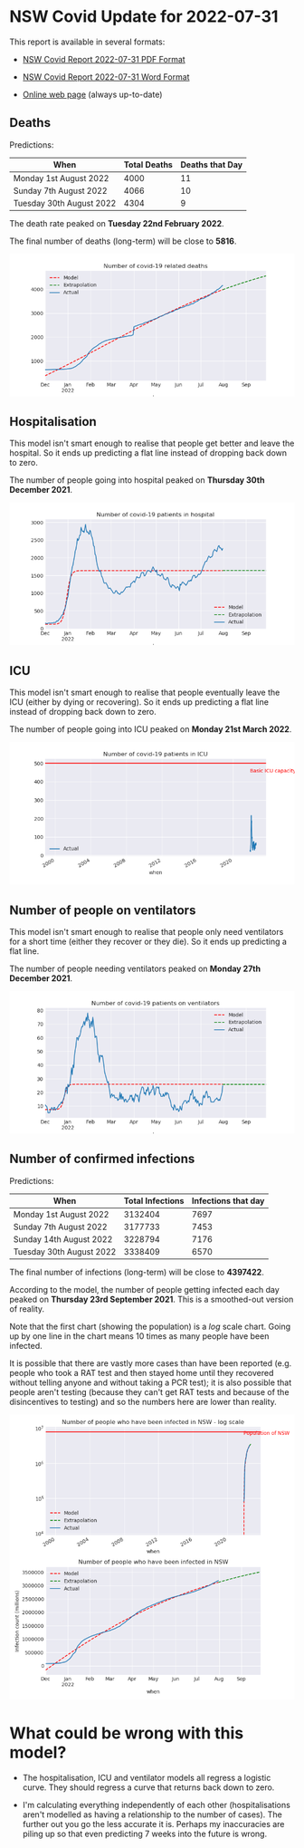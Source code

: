 # NSW Covid Update for 2022-07-31

This report is available in several formats:

- [NSW Covid Report 2022-07-31 PDF Format](https://github.com/solresol/yet-another-pandemic-prediction/raw/main/output/2022-07-31/nsw-covid-report-2022-07-31.pdf)

- [NSW Covid Report 2022-07-31 Word Format](https://github.com/solresol/yet-another-pandemic-prediction/raw/main/output/2022-07-31/nsw-covid-report-2022-07-31.docx)

- [Online web page](https://github.com/solresol/yet-another-pandemic-prediction/tree/main/output/README.md) (always up-to-date)

## Deaths

Predictions:

| When | Total Deaths | Deaths that Day |
| ---- | ------------ | --------------- |
| Monday 1st August 2022 | 4000 | 11 |
| Sunday 7th August 2022 | 4066 | 10 |
| Tuesday 30th August 2022 | 4304 | 9 |

The death rate peaked on **Tuesday 22nd February 2022**.

The final number of deaths (long-term) will
be close to **5816**.

![](2022-07-31/deaths.png)



## Hospitalisation

This model isn't smart enough to realise that people get better and leave the hospital.
So it ends up predicting a flat line instead of dropping back down to zero.

The number of people going into hospital peaked on **Thursday 30th December 2021**.

![](2022-07-31/hospitalisation.png)

## ICU

This model isn't smart enough to realise that people eventually leave the ICU
(either by dying or recovering).
So it ends up predicting a flat line instead of dropping back down to zero.

The number of people going into ICU peaked on **Monday 21st March 2022**.

![](2022-07-31/icu.png)

## Number of people on ventilators

This model isn't smart enough to realise that people only need ventilators for
a short time (either they recover or they die). So it ends up predicting a flat line.

The number of people needing ventilators peaked on **Monday 27th December 2021**.

![](2022-07-31/ventilators.png)

## Number of confirmed infections

Predictions:

| When | Total Infections | Infections that day |
| ---- | ------------ | --------------- |
| Monday 1st August 2022 | 3132404 | 7697 |
| Sunday 7th August 2022 | 3177733 | 7453 |
| Sunday 14th August 2022 | 3228794 | 7176 |
| Tuesday 30th August 2022 | 3338409 | 6570 |

The final number of infections (long-term) will
be close to **4397422**.


According to the model, the number of people getting infected each day peaked on **Thursday 23rd September 2021**. This is a smoothed-out version of reality.

Note that the first chart (showing the population) is a *log* scale chart. Going up by one line in the chart means 10 times as many people have been infected. 

It is possible that there are vastly more cases than have been
reported (e.g. people who took a RAT test and then stayed home until
they recovered without telling anyone and without taking a PCR test);
it is also possible that people aren't testing (because they can't get
RAT tests and because of the disincentives to testing) and so the
numbers here are lower than reality.


![](2022-07-31/infection.png)



# What could be wrong with this model?

- The hospitalisation, ICU and ventilator models all regress a logistic curve. They
should regress a curve that returns back down to zero.

- I'm calculating everything independently of each other (hospitalisations aren't modelled as having a relationship to the number of cases). The further out you go the less accurate it is. Perhaps my inaccuracies are piling up so that even predicting 7 weeks into the future is wrong.

